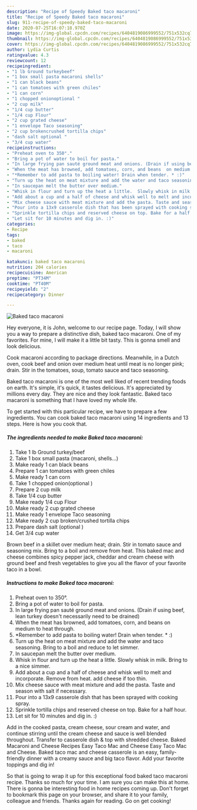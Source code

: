 ```yaml
---
description: "Recipe of Speedy Baked taco macaroni"
title: "Recipe of Speedy Baked taco macaroni"
slug: 911-recipe-of-speedy-baked-taco-macaroni
date: 2020-07-25T16:07:18.970Z
image: https://img-global.cpcdn.com/recipes/6404819086999552/751x532cq70/baked-taco-macaroni-recipe-main-photo.jpg
thumbnail: https://img-global.cpcdn.com/recipes/6404819086999552/751x532cq70/baked-taco-macaroni-recipe-main-photo.jpg
cover: https://img-global.cpcdn.com/recipes/6404819086999552/751x532cq70/baked-taco-macaroni-recipe-main-photo.jpg
author: Lydia Curtis
ratingvalue: 4.3
reviewcount: 12
recipeingredient:
- "1 lb Ground turkeybeef"
- "1 box small pasta macaroni shells"
- "1 can black beans"
- "1 can tomatoes with green chiles"
- "1 can corn"
- "1 chopped onionoptional "
- "2 cup milk"
- "1/4 cup butter"
- "1/4 cup Flour"
- "2 cup grated cheese"
- "1 envelope Taco seasoning"
- "2 cup brokencrushed tortilla chips"
- "dash salt optional "
- "3/4 cup water"
recipeinstructions:
- "Preheat oven to 350°."
- "Bring a pot of water to boil for pasta."
- "In large frying pan sauté ground meat and onions. (Drain if using beef, lean turkey doesn&#39;t necessarily need to be drained)"
- "When the meat has browned, add tomatoes, corn, and beans  on medium to heat through."
- "*Remember to add pasta to boiling water! Drain when tender. * :)"
- "Turn up the heat on meat mixture and add the water and taco seasoning. Bring to a boil and reduce to let simmer."
- "In saucepan melt the butter over medium."
- "Whisk in flour and turn up the heat a little.  Slowly whisk in milk. Bring to a nice simmer."
- "Add about a cup and a half of cheese and whisk well to melt and incorporate. Remove from heat.  add cheese if too thin."
- "Mix cheese sauce with meat mixture and add the pasta. Taste and season with salt if necessary."
- "Pour into a 13x9 casserole dish that has been sprayed with cooking spray."
- "Sprinkle tortilla chips and reserved cheese on top. Bake for a half hour."
- "Let sit for 10 minutes and dig in. :)"
categories:
- Recipe
tags:
- baked
- taco
- macaroni

katakunci: baked taco macaroni 
nutrition: 204 calories
recipecuisine: American
preptime: "PT34M"
cooktime: "PT40M"
recipeyield: "2"
recipecategory: Dinner

---
```



![Baked taco macaroni](https://img-global.cpcdn.com/recipes/6404819086999552/751x532cq70/baked-taco-macaroni-recipe-main-photo.jpg)

Hey everyone, it is John, welcome to our recipe page. Today, I will show you a way to prepare a distinctive dish, baked taco macaroni. One of my favorites. For mine, I will make it a little bit tasty. This is gonna smell and look delicious.

Cook macaroni according to package directions. Meanwhile, in a Dutch oven, cook beef and onion over medium heat until meat is no longer pink; drain. Stir in the tomatoes, soup, tomato sauce and taco seasoning.

Baked taco macaroni is one of the most well liked of recent trending foods on earth. It's simple, it's quick, it tastes delicious. It's appreciated by millions every day. They are nice and they look fantastic. Baked taco macaroni is something that I have loved my whole life.


To get started with this particular recipe, we have to prepare a few ingredients. You can cook baked taco macaroni using 14 ingredients and 13 steps. Here is how you cook that.

<!--inarticleads1-->

##### The ingredients needed to make Baked taco macaroni:

1. Take 1 lb Ground turkey/beef
1. Take 1 box small pasta (macaroni, shells...)
1. Make ready 1 can black beans
1. Prepare 1 can tomatoes with green chiles
1. Make ready 1 can corn
1. Take 1 chopped onion(optional )
1. Prepare 2 cup milk
1. Take 1/4 cup butter
1. Make ready 1/4 cup Flour
1. Make ready 2 cup grated cheese
1. Make ready 1 envelope Taco seasoning
1. Make ready 2 cup broken/crushed tortilla chips
1. Prepare dash salt (optional )
1. Get 3/4 cup water


Brown beef in a skillet over medium heat; drain. Stir in tomato sauce and seasoning mix. Bring to a boil and remove from heat. This baked mac and cheese combines spicy pepper jack, cheddar and cream cheese with ground beef and fresh vegetables to give you all the flavor of your favorite taco in a bowl. 

<!--inarticleads2-->

##### Instructions to make Baked taco macaroni:

1. Preheat oven to 350°.
1. Bring a pot of water to boil for pasta.
1. In large frying pan sauté ground meat and onions. (Drain if using beef, lean turkey doesn&#39;t necessarily need to be drained)
1. When the meat has browned, add tomatoes, corn, and beans  on medium to heat through.
1. *Remember to add pasta to boiling water! Drain when tender. * :)
1. Turn up the heat on meat mixture and add the water and taco seasoning. Bring to a boil and reduce to let simmer.
1. In saucepan melt the butter over medium.
1. Whisk in flour and turn up the heat a little.  Slowly whisk in milk. Bring to a nice simmer.
1. Add about a cup and a half of cheese and whisk well to melt and incorporate. Remove from heat.  add cheese if too thin.
1. Mix cheese sauce with meat mixture and add the pasta. Taste and season with salt if necessary.
1. Pour into a 13x9 casserole dish that has been sprayed with cooking spray.
1. Sprinkle tortilla chips and reserved cheese on top. Bake for a half hour.
1. Let sit for 10 minutes and dig in. :)


Add in the cooked pasta, cream cheese, sour cream and water, and continue stirring until the cream cheese and sauce is well blended throughout. Transfer to casserole dish &amp; top with shredded cheese. Baked Macaroni and Cheese Recipes Easy Taco Mac and Cheese Easy Taco Mac and Cheese. Baked taco mac and cheese casserole is an easy, family-friendly dinner with a creamy sauce and big taco flavor. Add your favorite toppings and dig in! 

So that is going to wrap it up for this exceptional food baked taco macaroni recipe. Thanks so much for your time. I am sure you can make this at home. There is gonna be interesting food in home recipes coming up. Don't forget to bookmark this page on your browser, and share it to your family, colleague and friends. Thanks again for reading. Go on get cooking!
